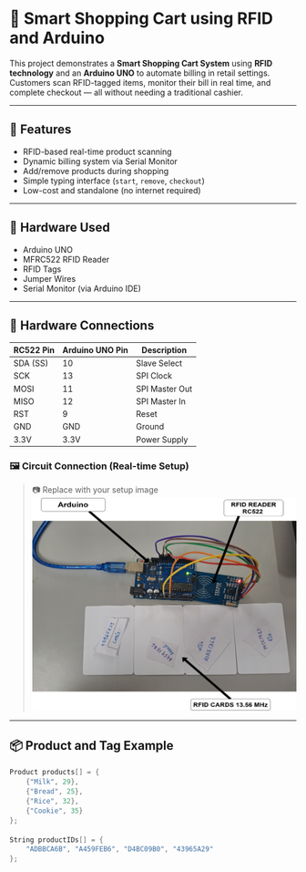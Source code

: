 # 🛒 Smart Shopping Cart using RFID and Arduino

This project demonstrates a **Smart Shopping Cart System** using **RFID technology** and an **Arduino UNO** to automate billing in retail settings. Customers scan RFID-tagged items, monitor their bill in real time, and complete checkout — all without needing a traditional cashier.

---

## 🚀 Features

- RFID-based real-time product scanning
- Dynamic billing system via Serial Monitor
- Add/remove products during shopping
- Simple typing interface (`start`, `remove`, `checkout`)
- Low-cost and standalone (no internet required)

---

## 🧰 Hardware Used

- Arduino UNO
- MFRC522 RFID Reader
- RFID Tags
- Jumper Wires
- Serial Monitor (via Arduino IDE)

---

## 🔌 Hardware Connections

| RC522 Pin | Arduino UNO Pin | Description         |
|-----------|------------------|---------------------|
| SDA (SS)  | 10               | Slave Select        |
| SCK       | 13               | SPI Clock           |
| MOSI      | 11               | SPI Master Out      |
| MISO      | 12               | SPI Master In       |
| RST       | 9                | Reset               |
| GND       | GND              | Ground              |
| 3.3V      | 3.3V             | Power Supply        |

### 🖼️ Circuit Connection (Real-time Setup)

> 📷 Replace with your setup image  
![Connection Setup](Circuit_Connections.png)

---

## 📦 Product and Tag Example

```cpp
Product products[] = {
    {"Milk", 29},
    {"Bread", 25},
    {"Rice", 32},
    {"Cookie", 35}
};

String productIDs[] = {
    "ADBBCA6B", "A459FEB6", "D4BC09B0", "43965A29"
};
